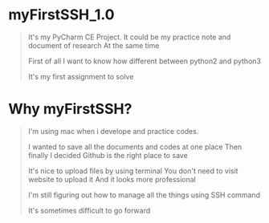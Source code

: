 # myFirstSSH_1.0
>
>It's my PyCharm CE Project.
>It could be my practice note and document of research
>At the same time
>
>First of all I want to know how different between python2 and python3
>
>It's my first assignment to solve
>
>
>

# Why myFirstSSH?
>
>I'm using mac when i develope and practice codes.
>
>I wanted to save all the documents and codes at one place
>Then finally I decided Github is the right place to save
>
>It's nice to upload files by using terminal
>You don't need to visit website to upload it 
>And it looks more professional
>
>I'm still figuring out how to manage all the things
>using SSH command
>
>It's sometimes difficult to go forward
>
>
